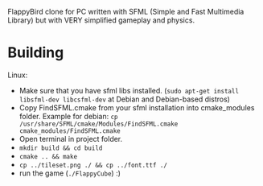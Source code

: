 FlappyBird clone for PC written with SFML (Simple and Fast Multimedia Library) but with VERY simplified gameplay and physics.

# Building

Linux:

* Make sure that you have sfml libs installed. (`sudo apt-get install libsfml-dev libcsfml-dev` at Debian and Debian-based distros)
* Copy FindSFML.cmake from your sfml installation into cmake_modules folder. Example for debian: `cp /usr/share/SFML/cmake/Modules/FindSFML.cmake cmake_modules/FindSFML.cmake`
* Open terminal in project folder.
* `mkdir build && cd build`
* `cmake .. && make`
* `cp ../tileset.png ./ && cp ../font.ttf ./`
* run the game (`./FlappyCube`) :) 
